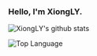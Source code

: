 ### Hello, I'm XiongLY.

![XiongLY's github stats](https://github-readme-stats.vercel.app/api?username=TLDX-XIONG)


<!-- You found a secret! TLDX-XIONG/TLDX-XIONG is a ✨special ✨ repository that you can use to add a README.md to your GitHub profile. Make sure it’s public and initialize it with a README to get started. -->

![Top Language](https://github-readme-stats.vercel.app/api/top-langs/?username=TLDX-XIONG)
